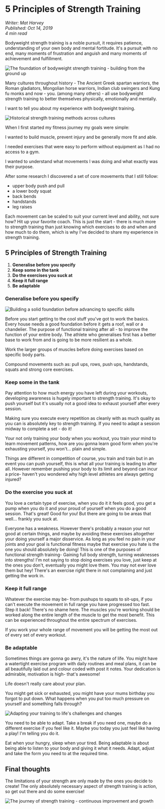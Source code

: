 # 5 Principles of Strength Training

*Writer: Mat Harvey*  
*Published: Oct 14, 2019*  
*4 min read*

Bodyweight strength training is a noble pursuit, it requires patience, understanding of your own body and mental fortitude. It's a pursuit with no end, many moments of frustration and anguish and many moments of achievement and fulfillment.

![The foundation of bodyweight strength training - building from the ground up](/blogs/fiveprinicipalsofstrengthtraining/7232a3_8df751af1b3749aab9a2351f3ec88db2~mv2.avif)

Many cultures throughout history - The Ancient Greek spartan warriors, the Roman gladiators, Mongolian horse warriors, Indian club swingers and Kung fu monks and now - you. (among many others) - all use bodyweight strength training to better themselves physically, emotionally and mentally.

I want to tell you about my experience with bodyweight training.

![Historical strength training methods across cultures](/blogs/fiveprinicipalsofstrengthtraining/7232a3_eab74e907cf84c54b0250425eb20a459~mv2.avif)

When I first started my fitness journey my goals were simple:

I wanted to build muscle, prevent injury and be generally more fit and able.

I needed exercises that were easy to perform without equipment as I had no access to a gym.

I wanted to understand what movements I was doing and what exactly was their purpose.

After some research I discovered a set of core movements that I still follow:

- upper body push and pull
- a lower body squat
- back bends
- handstands
- leg raises

Each movement can be scaled to suit your current level and ability, not sure how? Hit up your favorite coach. This is just the start - there is much more to strength training than just knowing which exercises to do and when and how much to do them, which is why I've decided to share my experience in strength training.

## 5 Principles of Strength Training

1. **Generalise before you specify**
2. **Keep some in the tank**
3. **Do the exercises you suck at**
4. **Keep it full range**
5. **Be adaptable**

### Generalise before you specify

![Building a solid foundation before advancing to specific skills](/blogs/fiveprinicipalsofstrengthtraining/7232a3_ee70a934e8a445e08550242f9d96a9f3~mv2.avif)

Before you start getting to the cool stuff you've got to work the basics. Every house needs a good foundation before it gets a roof, wall or a chandelier. The purpose of functional training after all - to improve the function of your entire body. The athlete who generalises first has a better base to work from and is going to be more resilient as a whole.

Work the larger groups of muscles before doing exercises based on specific body parts.

Compound movements such as: pull ups, rows, push ups, handstands, squats and strong core exercises.

### Keep some in the tank

Pay attention to how much energy you have left during your workouts, developing awareness is hugely important to strength training. It's okay to push yourself but it's usually not a good idea to exhaust yourself after every session.

Making sure you execute every repetition as cleanly with as much quality as you can is absolutely key to strength training. If you need to adapt a session midway to complete a set - do it!

Your not only training your body when you workout, you train your mind to learn movement patterns, how are you gonna learn good form when you're exhausting yourself, you won't... plain and simple.

Things are different in competition of course, you train and train but in an event you can push yourself, this is what all your training is leading to after all. However remember pushing your body to its limit and beyond can incur a price- haven't you wondered why high level athletes are always getting injured?

### Do the exercise you suck at

You love a certain type of exercise, when you do it it feels good, you get a pump when you do it and your proud of yourself when you do a good session. That's great! Good for you! But there are going to be areas that well... frankly you suck at.

Everyone has a weakness. However there's probably a reason your not good at certain things, and maybe by avoiding these exercises altogether your doing yourself a major disservice. As long as you feel no pain in your joints and your goal is functional fitness maybe that exercise you hate is the one you should absolutely be doing! This is one of the purposes of functional strength training- Gaining full body strength, turning weaknesses into strengths! I'm not saying to stop doing exercises you love, just keep at the ones you don't, eventually you might love them. You may not ever love them but hey! There's an exercise right there in not complaining and just getting the work in.

### Keep it full range

Whatever the exercise may be- from pushups to squats to sit-ups, if you can't execute the movement in full range you have progressed too fast. Step it back! There's no shame here. The muscles you're working should be worked along the entire length of the muscle to get the most benefit. This can be experienced throughout the entire spectrum of exercises.

If you work your whole range of movement you will be getting the most out of every set of every workout.

### Be adaptable

Sometimes things are gonna go awry, it's the nature of life. You might have a watertight exercise program with daily routines and meal plans, it can be all beautifully laid out and colour coded with post it notes. Your dedication is admirable, motivation is high- that's awesome!

Life doesn't really care about your plan.

You might get sick or exhausted, you might have your mums birthday you forgot to put down. What happens when you put too much pressure on yourself and something falls through?

![Adapting your training to life's challenges and changes](/blogs/fiveprinicipalsofstrengthtraining/7232a3_bc52c9bedab444a98e842941e4b7ad72~mv2_d_6000_4000_s_4_2.avif)

You need to be able to adapt. Take a break if you need one, maybe do a different exercise if you feel like it. Maybe you today you just feel like having a play! I'm telling you do it.

Eat when your hungry, sleep when your tired. Being adaptable is about being able to listen to your body and giving it what it needs. Adapt, adjust and take the form you need to at the required time.

## Final thoughts

The limitations of your strength are only made by the ones you decide to create! The only absolutely necessary aspect of strength training is action, so get out there and do some exercise!

![The journey of strength training - continuous improvement and growth](/blogs/fiveprinicipalsofstrengthtraining/7232a3_e6014ec37bc445f58c1478ae17100901~mv2_d_3135_3740_s_4_2.avif)

